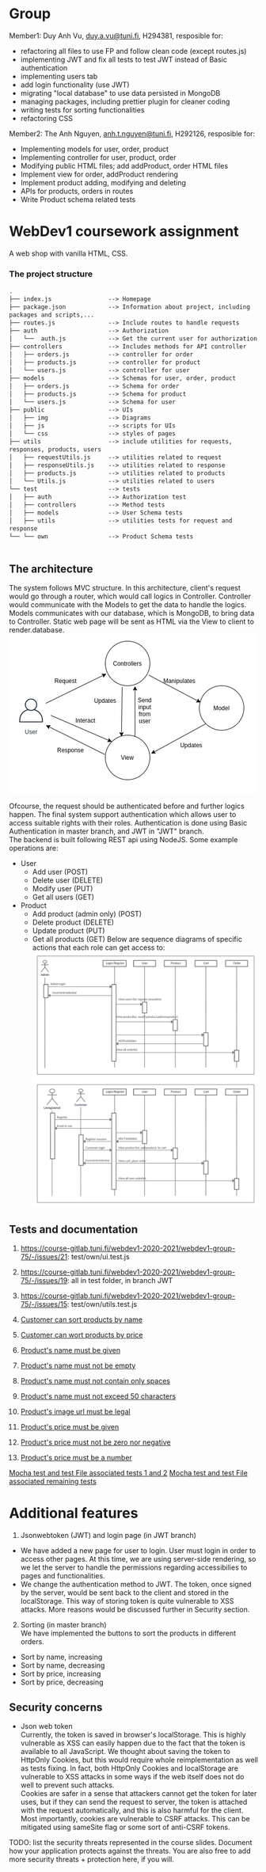# Group 

Member1:  Duy Anh Vu, duy.a.vu@tuni.fi, H294381, 
resposible for:
- refactoring all files to use FP and follow clean code (except routes.js)
- implementing JWT and fix all tests to test JWT instead of Basic authentication
- implementing users tab
- add login functionality (use JWT)
- migrating "local database" to use data persisted in MongoDB
- managing packages, including prettier plugin for cleaner coding
- writing tests for sorting functionalities
- refactoring CSS

Member2:  The Anh Nguyen, anh.t.nguyen@tuni.fi, H292126, 
resposible for: 
- Implementing models for user, order, product
- Implementing controller for user, product, order 
- Modifying public HTML files; add addProduct, order HTML files
- Implement view for order, addProduct rendering
- Implement product adding, modifying and deleting
- APIs for products, orders in routes
- Write Product schema related tests


# WebDev1 coursework assignment

A web shop with vanilla HTML, CSS.


### The project structure

```
.
├── index.js                --> Homepage
├── package.json            --> Information about project, including packages and scripts,...
├── routes.js               --> Include routes to handle requests
├── auth                    --> Authorization
│   └──  auth.js            --> Get the current user for authorization
├── controllers             --> Includes methods for API controller
│   ├── orders.js           --> controller for order
│   ├── products.js         --> controller for product
│   └── users.js            --> controller for user
├── models                  --> Schemas for user, order, product
│   ├── orders.js           --> Schema for order
│   ├── products.js         --> Schema for product
│   └── users.js            --> Schema for user
├── public                  --> UIs
│   ├── img                 --> Diagrams
│   ├── js                  --> scripts for UIs
│   └── css                 --> styles of pages
├── utils                   --> include utilities for requests, responses, products, users
│   ├── requestUtils.js     --> utilities related to request
│   ├── responseUtils.js    --> utilities related to response
│   ├── products.js         --> utilities related to products
│   └── Utils.js            --> utilities related to users
└── test                    --> tests
│   ├── auth                --> Authorization test
│   ├── controllers         --> Method tests
│   ├── models              --> User Schema tests
│   ├── utils               --> utilities tests for request and response
└── └── own                 --> Product Schema tests


```

## The architecture 
The system follows MVC structure. In this architecture, client's request would go through a router, which would call logics in Controller. Controller would communicate with the Models to get the data to handle the logics. Models communicates with our database, which is MongoDB, to bring data to Controller. Static web page will be sent as HTML via the View to client to render.database.
    ![MVC Diagram](./public/images/MVC.png "MVC diagram")

Ofcourse, the request should be authenticated before and further logics happen. The final system support authentication which allows user to access suitable rights with their roles. Authentication is done using Basic Authentication in master branch, and JWT in "JWT" branch.  
The backend is built following REST api using NodeJS. Some example operations are:
- User
  - Add user (POST)
  - Delete user (DELETE)
  - Modify user (PUT)
  - Get all users (GET)
- Product
  - Add product (admin only) (POST)
  - Delete product (DELETE)
  - Update product (PUT)
  - Get all products (GET)
Below are sequence diagrams of specific actions that each role can get access to:
    ![Admin Sequence Diagram](./public/images/adminProcess.png "Admin sequence diagram")
    ![Customer And Unregistered User Diagram](./public/images/customerSequence.png "Customer and unregistered user")

## Tests and documentation

1. https://course-gitlab.tuni.fi/webdev1-2020-2021/webdev1-group-75/-/issues/21: test/own/ui.test.js
2. https://course-gitlab.tuni.fi/webdev1-2020-2021/webdev1-group-75/-/issues/19: all in test folder, in branch JWT
3. https://course-gitlab.tuni.fi/webdev1-2020-2021/webdev1-group-75/-/issues/15: test/own/utils.test.js

1. [Customer can sort products by name][test1]
2. [Customer can wort products by price][test2]
3. [Product's name must be given][test3]
4. [Product's name must not be empty][test4]
5. [Product's name must not contain only spaces][test5]
6. [Product's name must not exceed 50 characters][test6]
7. [Product's image url must be legal][test7]
8. [Product's price must be given][test8]
9. [Product's price must not be zero nor negative][test9]
10. [Product's price must be a number][test10]

[Mocha test and test File associated tests 1 and 2][test11]
[Mocha test and test File associated remaining tests][test12]

[test1]: https://course-gitlab.tuni.fi/webdev1-2020-2021/webdev1-group-75/-/issues/2
[test2]: https://course-gitlab.tuni.fi/webdev1-2020-2021/webdev1-group-75/-/issues/5
[test3]: https://course-gitlab.tuni.fi/webdev1-2020-2021/webdev1-group-75/-/issues/9
[test4]: https://course-gitlab.tuni.fi/webdev1-2020-2021/webdev1-group-75/-/issues/11
[test5]: https://course-gitlab.tuni.fi/webdev1-2020-2021/webdev1-group-75/-/issues/12
[test6]: https://course-gitlab.tuni.fi/webdev1-2020-2021/webdev1-group-75/-/issues/13
[test7]: https://course-gitlab.tuni.fi/webdev1-2020-2021/webdev1-group-75/-/issues/23
[test8]: https://course-gitlab.tuni.fi/webdev1-2020-2021/webdev1-group-75/-/issues/14
[test9]: https://course-gitlab.tuni.fi/webdev1-2020-2021/webdev1-group-75/-/issues/15
[test10]: https://course-gitlab.tuni.fi/webdev1-2020-2021/webdev1-group-75/-/issues/17
[test11]: https://course-gitlab.tuni.fi/webdev1-2020-2021/webdev1-group-75/-/blob/master/test/own/ui.test.js
[test12]: https://course-gitlab.tuni.fi/webdev1-2020-2021/webdev1-group-75/-/blob/master/test/own/utils.test.js

# Additional features
1. Jsonwebtoken (JWT) and login page (in JWT branch)  
- We have added a new page for user to login. User must login in order to access other pages. At this time, we are using server-side rendering, so we let the server to handle the permissions regarding accessibilies to pages and functionalities.
- We change the authentication method to JWT. The token, once signed by the server, would be sent back to the client and stored in the localStorage. This way of storing token is quite vulnerable to XSS attacks. More reasons would be discussed further in Security section.
2. Sorting (in master branch)  
We have implemented the buttons to sort the products in different orders.
- Sort by name, increasing
- Sort by name, decreasing
- Sort by price, increasing
- Sort by price, decreasing

## Security concerns

* Json web token  
Currently, the token is saved in browser's localStorage. This is highly vulnerable as XSS can easily happen due to the fact that the token
is available to all JavaScript. We thought about saving the token to HttpOnly Cookies, but this would require whole reimplementation as well
as tests fixing. In fact, both HttpOnly Cookies and localStorage are vulnerable to XSS attacks in some ways if the web itself does not do
well to prevent such attacks.  
Cookies are safer in a sense that attackers cannot get the token for later uses, but if they can send the request to server, the token is
attached with the request automatically, and this is also harmful for the client. Most importantly, cookies are vulnerable to CSRF attacks.
This can be mitigated using sameSite flag or some sort of anti-CSRF tokens.

TODO: list the security threats represented in the course slides.
Document how your application protects against the threats.
You are also free to add more security threats + protection here, if you will.

